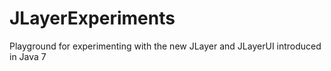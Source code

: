 JLayerExperiments
=================

Playground for experimenting with the new JLayer and JLayerUI introduced in Java 7
